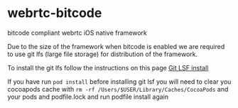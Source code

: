 # webrtc-bitcode
bitcode compliant webrtc iOS native framework

Due to the size of the framework when bitcode is enabled we are required to use git lfs (large file storage) for distribution of the framework.

To install the git lfs follow the instructions on this page [Git LSF install](https://help.github.com/articles/installing-git-large-file-storage/)

If you have run `pod install` before installing git lsf you will need to clear you cocoapods cache with `rm -rf /Users/$USER/Library/Caches/CocoaPods` and your pods and podfile.lock and run podfile install again
